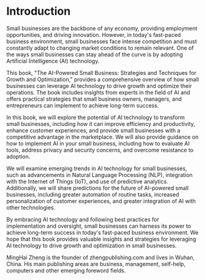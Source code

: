 # Introduction

Small businesses are the backbone of any economy, providing employment opportunities, and driving innovation. However, in today's fast-paced business environment, small businesses face intense competition and must constantly adapt to changing market conditions to remain relevant. One of the ways small businesses can stay ahead of the curve is by adopting Artificial Intelligence (AI) technology.

This book, "The AI-Powered Small Business: Strategies and Techniques for Growth and Optimization," provides a comprehensive overview of how small businesses can leverage AI technology to drive growth and optimize their operations. The book includes insights from experts in the field of AI and offers practical strategies that small business owners, managers, and entrepreneurs can implement to achieve long-term success.

In this book, we will explore the potential of AI technology to transform small businesses, including how it can improve efficiency and productivity, enhance customer experiences, and provide small businesses with a competitive advantage in the marketplace. We will also provide guidance on how to implement AI in your small business, including how to evaluate AI tools, address privacy and security concerns, and overcome resistance to adoption.

We will examine emerging trends in AI technology for small businesses, such as advancements in Natural Language Processing (NLP), integration with the Internet of Things (IoT), and use of predictive analytics. Additionally, we will share predictions for the future of AI-powered small businesses, including greater automation of routine tasks, increased personalization of customer experiences, and greater integration of AI with other technologies.

By embracing AI technology and following best practices for implementation and oversight, small businesses can harness its power to achieve long-term success in today's fast-paced business environment. We hope that this book provides valuable insights and strategies for leveraging AI technology to drive growth and optimization in small businesses.

MingHai Zheng is the founder of zhengpublishing.com and lives in Wuhan, China. His main publishing areas are business, management, self-help, computers and other emerging foreword fields.
